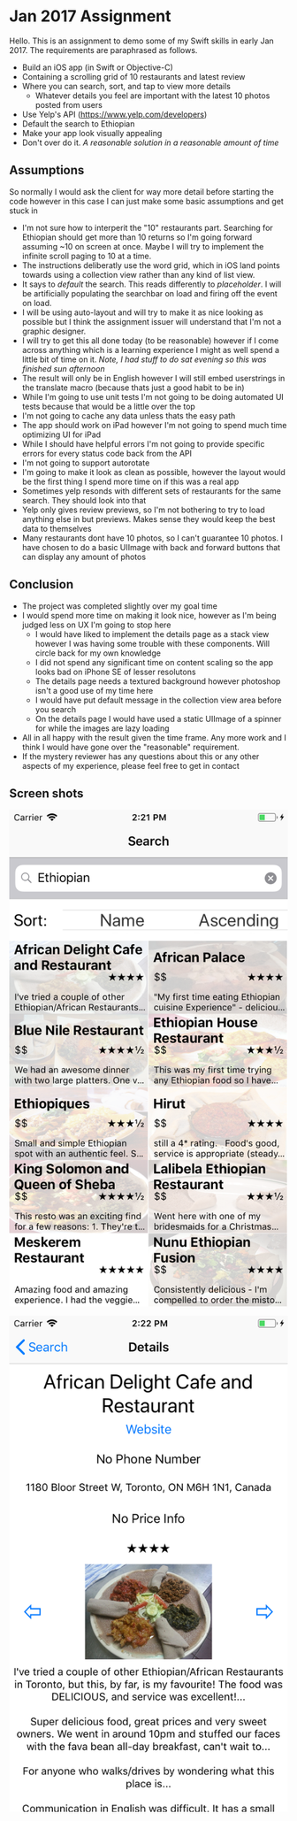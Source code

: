 #  Jan 2017 Assignment

Hello. This is an assignment to demo some of my Swift skills in early Jan 2017. The requirements are paraphrased as follows.

* Build an iOS app (in Swift or Objective-C)
* Containing a scrolling grid of 10 restaurants and latest review
* Where you can search, sort, and tap to view more details 
    * Whatever details you feel are important with the latest 10 photos posted from users
* Use Yelp's API (https://www.yelp.com/developers)
* Default the search to Ethiopian
* Make your app look visually appealing
* Don't over do it. *A reasonable solution in a reasonable amount of time*

## Assumptions

So normally I would ask the client for way more detail before starting the code however in this case I can just make some basic assumptions and get stuck in

* I'm not sure how to interperit the "10" restaurants part. Searching for Ethiopian should get more than 10 returns so I'm going forward assuming ~10 on screen at once. Maybe I will try to implement the infinite scroll paging to 10 at a time.
* The instructions deliberatly use the word grid, which in iOS land points towards using a collection view rather than any kind of list view.
* It says to *default* the search. This reads differently to *placeholder*. I will be artificially populating the searchbar on load and firing off the event on load.
* I will be using auto-layout and will try to make it as nice looking as possible but I think the assignment issuer will understand that I'm not a graphic designer.
* I will try to get this all done today (to be reasonable) however if I come across anything which is a learning experience I might as well spend a little bit of time on it. *Note, I had stuff to do sat evening so this was finished sun afternoon*
* The result will only be in English however I will still embed userstrings in the translate macro (because thats just a good habit to be in)
* While I'm going to use unit tests I'm not going to be doing automated UI tests because that would be a little over the top
* I'm not going to cache any data unless thats the easy path
* The app should work on iPad however I'm not going to spend much time optimizing UI for iPad
* While I should have helpful errors I'm not going to provide specific errors for every status code back from the API
* I'm not going to support autorotate
* I'm going to make it look as clean as possible, however the layout would be the first thing I spend more time on if this was a real app
* Sometimes yelp resonds with different sets of restaurants for the same search. They should look into that
* Yelp only gives review previews, so I'm not bothering to try to load anything else in but previews. Makes sense they would keep the best data to themselves
* Many restaurants dont have 10 photos, so I can't guarantee 10 photos. I have chosen to do a basic UIImage with back and forward buttons that can display any amount of photos

## Conclusion
* The project was completed slightly over my goal time
* I would spend more time on making it look nice, however as I'm being judged less on UX I'm going to stop here
    * I would have liked to implement the details page as a stack view however I was having some trouble with these components. Will circle back for my own knowledge
    * I did not spend any significant time on content scaling so the app looks bad on iPhone SE of lesser resolutons
    * The details page needs a textured background however photoshop isn't a good use of my time here
    * I would have put default message in the collection view area before you search
    * On the details page I would have used a static UIImage of a spinner for while the images are lazy loading
* All in all happy with the result given the time frame. Any more work and I think I would have gone over the "reasonable" requirement.
* If the mystery reviewer has any questions about this or any other aspects of my experience, please feel free to get in contact

## Screen shots

![Search screen](https://github.com/brendanseabrook/Jan2017Assignment/blob/master/Simulator%20Screen%20Shot%20-%20iPhone%208%20-%202018-01-14%20at%2014.21.24.png?raw=true)

![Details screen](https://github.com/brendanseabrook/Jan2017Assignment/blob/master/Simulator%20Screen%20Shot%20-%20iPhone%208%20-%202018-01-14%20at%2014.22.31.png?raw=true)

